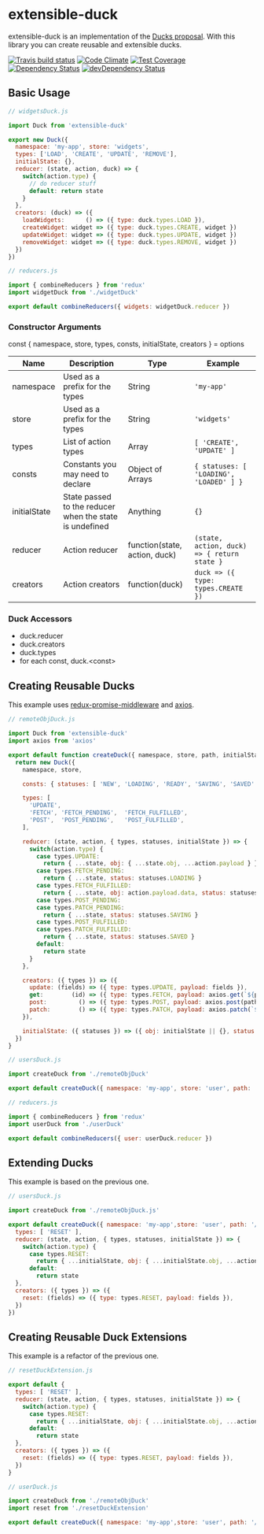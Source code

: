 # extensible-duck

extensible-duck is an implementation of the [Ducks proposal](https://github.com/erikras/ducks-modular-redux). With this library you can create reusable and extensible ducks.

[![Travis build status](http://img.shields.io/travis/investtools/extensible-duck.svg?style=flat)](https://travis-ci.org/investtools/extensible-duck)
[![Code Climate](https://codeclimate.com/github/investtools/extensible-duck/badges/gpa.svg)](https://codeclimate.com/github/investtools/extensible-duck)
[![Test Coverage](https://codeclimate.com/github/investtools/extensible-duck/badges/coverage.svg)](https://codeclimate.com/github/investtools/extensible-duck)
[![Dependency Status](https://david-dm.org/investtools/extensible-duck.svg)](https://david-dm.org/investtools/extensible-duck)
[![devDependency Status](https://david-dm.org/investtools/extensible-duck/dev-status.svg)](https://david-dm.org/investtools/extensible-duck#info=devDependencies)

## Basic Usage

```js
// widgetsDuck.js

import Duck from 'extensible-duck'

export new Duck({
  namespace: 'my-app', store: 'widgets',
  types: ['LOAD', 'CREATE', 'UPDATE', 'REMOVE'],
  initialState: {},
  reducer: (state, action, duck) => {
    switch(action.type) {
      // do reducer stuff
      default: return state
    }
  },
  creators: (duck) => ({
    loadWidgets:      () => ({ type: duck.types.LOAD }),
    createWidget: widget => ({ type: duck.types.CREATE, widget })
    updateWidget: widget => ({ type: duck.types.UPDATE, widget })
    removeWidget: widget => ({ type: duck.types.REMOVE, widget })
  })
})
```

```js
// reducers.js

import { combineReducers } from 'redux'
import widgetDuck from './widgetDuck'

export default combineReducers({ widgets: widgetDuck.reducer })
```

### Constructor Arguments

const { namespace, store, types, consts, initialState, creators } = options

| Name         | Description                                             | Type                           | Example                                     |
|--------------|---------------------------------------------------------|--------------------------------|---------------------------------------------|
| namespace    | Used as a prefix for the types                          | String                         | `'my-app'`                                  |
| store        | Used as a prefix for the types                          | String                         | `'widgets'`                                 |
| types        | List of action types                                    | Array                          | `[ 'CREATE', 'UPDATE' ]`                    |
| consts       | Constants you may need to declare                       | Object of Arrays               | `{ statuses: [ 'LOADING', 'LOADED' ] }`     |
| initialState | State passed to the reducer when the state is undefined | Anything                       | `{}`                                        |
| reducer      | Action reducer                                          | function(state, action, duck)  | `(state, action, duck) => { return state }` |
| creators     | Action creators                                         | function(duck)                 | `duck => ({ type: types.CREATE })`          |


### Duck Accessors

 * duck.reducer
 * duck.creators
 * duck.types
 * for each const, duck.\<const\>

## Creating Reusable Ducks

This example uses [redux-promise-middleware](https://github.com/pburtchaell/redux-promise-middleware)
and [axios](https://github.com/mzabriskie/axios).

```js
// remoteObjDuck.js

import Duck from 'extensible-duck'
import axios from 'axios'

export default function createDuck({ namespace, store, path, initialState={} }) {
  return new Duck({
    namespace, store,

    consts: { statuses: [ 'NEW', 'LOADING', 'READY', 'SAVING', 'SAVED' ] },

    types: [
      'UPDATE',
      'FETCH', 'FETCH_PENDING',  'FETCH_FULFILLED',
      'POST',  'POST_PENDING',   'POST_FULFILLED',
    ],

    reducer: (state, action, { types, statuses, initialState }) => {
      switch(action.type) {
        case types.UPDATE:
          return { ...state, obj: { ...state.obj, ...action.payload } }
        case types.FETCH_PENDING:
          return { ...state, status: statuses.LOADING }
        case types.FETCH_FULFILLED:
          return { ...state, obj: action.payload.data, status: statuses.READY }
        case types.POST_PENDING:
        case types.PATCH_PENDING:
          return { ...state, status: statuses.SAVING }
        case types.POST_FULFILLED:
        case types.PATCH_FULFILLED:
          return { ...state, status: statuses.SAVED }
        default:
          return state
      }
    },

    creators: ({ types }) => ({
      update: (fields) => ({ type: types.UPDATE, payload: fields }),
      get:        (id) => ({ type: types.FETCH, payload: axios.get(`${path}/${id}`),
      post:         () => ({ type: types.POST, payload: axios.post(path, obj) }),
      patch:        () => ({ type: types.PATCH, payload: axios.patch(`${path}/${id}`, obj) })
    }),

    initialState: ({ statuses }) => ({ obj: initialState || {}, status: statuses.NEW, entities: [] })
  })
}
```

```js
// usersDuck.js

import createDuck from './remoteObjDuck'

export default createDuck({ namespace: 'my-app', store: 'user', path: '/users' })
```

```js
// reducers.js

import { combineReducers } from 'redux'
import userDuck from './userDuck'

export default combineReducers({ user: userDuck.reducer })
```

## Extending Ducks

This example is based on the previous one.

```js
// usersDuck.js

import createDuck from './remoteObjDuck.js'

export default createDuck({ namespace: 'my-app',store: 'user', path: '/users' }).extend({
  types: [ 'RESET' ],
  reducer: (state, action, { types, statuses, initialState }) => {
    switch(action.type) {
      case types.RESET:
        return { ...initialState, obj: { ...initialState.obj, ...action.payload } }
      default:
        return state
  },
  creators: ({ types }) => ({
    reset: (fields) => ({ type: types.RESET, payload: fields }),
  })
})
```

## Creating Reusable Duck Extensions

This example is a refactor of the previous one.

```js
// resetDuckExtension.js

export default {
  types: [ 'RESET' ],
  reducer: (state, action, { types, statuses, initialState }) => {
    switch(action.type) {
      case types.RESET:
        return { ...initialState, obj: { ...initialState.obj, ...action.payload } }
      default:
        return state
  },
  creators: ({ types }) => ({
    reset: (fields) => ({ type: types.RESET, payload: fields }),
  })
}
```

```js
// userDuck.js

import createDuck from './remoteObjDuck'
import reset from './resetDuckExtension'

export default createDuck({ namespace: 'my-app',store: 'user', path: '/users' }).extend(reset)
```
